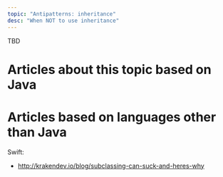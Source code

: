 ```yaml
---
topic: "Antipatterns: inheritance"
desc: "When NOT to use inheritance"
---
```



TBD

# Articles about this topic based on Java


# Articles based on languages other than Java

Swift:

* http://krakendev.io/blog/subclassing-can-suck-and-heres-why
